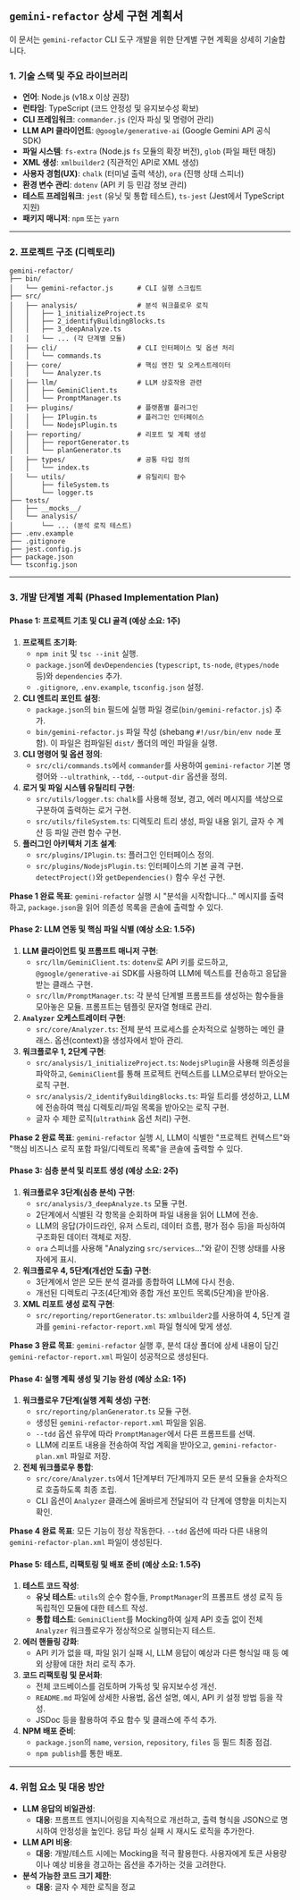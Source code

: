 ## `gemini-refactor` 상세 구현 계획서

이 문서는 `gemini-refactor` CLI 도구 개발을 위한 단계별 구현 계획을 상세히 기술합니다.

### 1. 기술 스택 및 주요 라이브러리

- **언어**: Node.js (v18.x 이상 권장)
- **런타임**: TypeScript (코드 안정성 및 유지보수성 확보)
- **CLI 프레임워크**: `commander.js` (인자 파싱 및 명령어 관리)
- **LLM API 클라이언트**: `@google/generative-ai` (Google Gemini API 공식 SDK)
- **파일 시스템**: `fs-extra` (Node.js `fs` 모듈의 확장 버전), `glob` (파일 패턴 매칭)
- **XML 생성**: `xmlbuilder2` (직관적인 API로 XML 생성)
- **사용자 경험(UX)**: `chalk` (터미널 출력 색상), `ora` (진행 상태 스피너)
- **환경 변수 관리**: `dotenv` (API 키 등 민감 정보 관리)
- **테스트 프레임워크**: `jest` (유닛 및 통합 테스트), `ts-jest` (Jest에서 TypeScript 지원)
- **패키지 매니저**: `npm` 또는 `yarn`

---

### 2. 프로젝트 구조 (디렉토리)

```
gemini-refactor/
├── bin/
│   └── gemini-refactor.js      # CLI 실행 스크립트
├── src/
│   ├── analysis/               # 분석 워크플로우 로직
│   │   ├── 1_initializeProject.ts
│   │   ├── 2_identifyBuildingBlocks.ts
│   │   ├── 3_deepAnalyze.ts
│   │   └── ... (각 단계별 모듈)
│   ├── cli/                    # CLI 인터페이스 및 옵션 처리
│   │   └── commands.ts
│   ├── core/                   # 핵심 엔진 및 오케스트레이터
│   │   └── Analyzer.ts
│   ├── llm/                    # LLM 상호작용 관련
│   │   ├── GeminiClient.ts
│   │   └── PromptManager.ts
│   ├── plugins/                # 플랫폼별 플러그인
│   │   ├── IPlugin.ts          # 플러그인 인터페이스
│   │   └── NodejsPlugin.ts
│   ├── reporting/              # 리포트 및 계획 생성
│   │   ├── reportGenerator.ts
│   │   └── planGenerator.ts
│   ├── types/                  # 공통 타입 정의
│   │   └── index.ts
│   └── utils/                  # 유틸리티 함수
│       ├── fileSystem.ts
│       └── logger.ts
├── tests/
│   ├── __mocks__/
│   └── analysis/
│       └── ... (분석 로직 테스트)
├── .env.example
├── .gitignore
├── jest.config.js
├── package.json
└── tsconfig.json
```

---

### 3. 개발 단계별 계획 (Phased Implementation Plan)

#### **Phase 1: 프로젝트 기초 및 CLI 골격 (예상 소요: 1주)**

1.  **프로젝트 초기화**:
    - `npm init` 및 `tsc --init` 실행.
    - `package.json`에 `devDependencies` (`typescript`, `ts-node`, `@types/node` 등)와 `dependencies` 추가.
    - `.gitignore`, `.env.example`, `tsconfig.json` 설정.
2.  **CLI 엔트리 포인트 설정**:
    - `package.json`의 `bin` 필드에 실행 파일 경로(`bin/gemini-refactor.js`) 추가.
    - `bin/gemini-refactor.js` 파일 작성 (shebang `#!/usr/bin/env node` 포함). 이 파일은 컴파일된 `dist/` 폴더의 메인 파일을 실행.
3.  **CLI 명령어 및 옵션 정의**:
    - `src/cli/commands.ts`에서 `commander`를 사용하여 `gemini-refactor` 기본 명령어와 `--ultrathink`, `--tdd`, `--output-dir` 옵션을 정의.
4.  **로거 및 파일 시스템 유틸리티 구현**:
    - `src/utils/logger.ts`: `chalk`를 사용해 정보, 경고, 에러 메시지를 색상으로 구분하여 출력하는 로거 구현.
    - `src/utils/fileSystem.ts`: 디렉토리 트리 생성, 파일 내용 읽기, 글자 수 계산 등 파일 관련 함수 구현.
5.  **플러그인 아키텍처 기초 설계**:
    - `src/plugins/IPlugin.ts`: 플러그인 인터페이스 정의.
    - `src/plugins/NodejsPlugin.ts`: 인터페이스의 기본 골격 구현. `detectProject()`와 `getDependencies()` 함수 우선 구현.

**Phase 1 완료 목표**: `gemini-refactor` 실행 시 "분석을 시작합니다..." 메시지를 출력하고, `package.json`을 읽어 의존성 목록을 콘솔에 출력할 수 있다.

#### **Phase 2: LLM 연동 및 핵심 파일 식별 (예상 소요: 1.5주)**

1.  **LLM 클라이언트 및 프롬프트 매니저 구현**:
    - `src/llm/GeminiClient.ts`: `dotenv`로 API 키를 로드하고, `@google/generative-ai` SDK를 사용하여 LLM에 텍스트를 전송하고 응답을 받는 클래스 구현.
    - `src/llm/PromptManager.ts`: 각 분석 단계별 프롬프트를 생성하는 함수들을 모아놓은 모듈. 프롬프트는 템플릿 문자열 형태로 관리.
2.  **`Analyzer` 오케스트레이터 구현**:
    - `src/core/Analyzer.ts`: 전체 분석 프로세스를 순차적으로 실행하는 메인 클래스. 옵션(context)을 생성자에서 받아 관리.
3.  **워크플로우 1, 2단계 구현**:
    - `src/analysis/1_initializeProject.ts`: `NodejsPlugin`을 사용해 의존성을 파악하고, `GeminiClient`를 통해 프로젝트 컨텍스트를 LLM으로부터 받아오는 로직 구현.
    - `src/analysis/2_identifyBuildingBlocks.ts`: 파일 트리를 생성하고, LLM에 전송하여 핵심 디렉토리/파일 목록을 받아오는 로직 구현.
    - 글자 수 제한 로직(`ultrathink` 옵션 처리) 구현.

**Phase 2 완료 목표**: `gemini-refactor` 실행 시, LLM이 식별한 "프로젝트 컨텍스트"와 "핵심 비즈니스 로직 포함 파일/디렉토리 목록"을 콘솔에 출력할 수 있다.

#### **Phase 3: 심층 분석 및 리포트 생성 (예상 소요: 2주)**

1.  **워크플로우 3단계(심층 분석) 구현**:
    - `src/analysis/3_deepAnalyze.ts` 모듈 구현.
    - 2단계에서 식별된 각 항목을 순회하며 파일 내용을 읽어 LLM에 전송.
    - LLM의 응답(가이드라인, 유저 스토리, 데이터 흐름, 평가 점수 등)을 파싱하여 구조화된 데이터 객체로 저장.
    - `ora` 스피너를 사용해 "Analyzing `src/services`..."와 같이 진행 상태를 사용자에게 표시.
2.  **워크플로우 4, 5단계(개선안 도출) 구현**:
    - 3단계에서 얻은 모든 분석 결과를 종합하여 LLM에 다시 전송.
    - 개선된 디렉토리 구조(4단계)와 종합 개선 포인트 목록(5단계)을 받아옴.
3.  **XML 리포트 생성 로직 구현**:
    - `src/reporting/reportGenerator.ts`: `xmlbuilder2`를 사용하여 4, 5단계 결과를 `gemini-refactor-report.xml` 파일 형식에 맞게 생성.

**Phase 3 완료 목표**: `gemini-refactor` 실행 후, 분석 대상 폴더에 상세 내용이 담긴 `gemini-refactor-report.xml` 파일이 성공적으로 생성된다.

#### **Phase 4: 실행 계획 생성 및 기능 완성 (예상 소요: 1주)**

1.  **워크플로우 7단계(실행 계획 생성) 구현**:
    - `src/reporting/planGenerator.ts` 모듈 구현.
    - 생성된 `gemini-refactor-report.xml` 파일을 읽음.
    - `--tdd` 옵션 유무에 따라 `PromptManager`에서 다른 프롬프트를 선택.
    - LLM에 리포트 내용을 전송하여 작업 계획을 받아오고, `gemini-refactor-plan.xml` 파일로 저장.
2.  **전체 워크플로우 통합**:
    - `src/core/Analyzer.ts`에서 1단계부터 7단계까지 모든 분석 모듈을 순차적으로 호출하도록 최종 조립.
    - CLI 옵션이 `Analyzer` 클래스에 올바르게 전달되어 각 단계에 영향을 미치는지 확인.

**Phase 4 완료 목표**: 모든 기능이 정상 작동한다. `--tdd` 옵션에 따라 다른 내용의 `gemini-refactor-plan.xml` 파일이 생성된다.

#### **Phase 5: 테스트, 리팩토링 및 배포 준비 (예상 소요: 1.5주)**

1.  **테스트 코드 작성**:
    - **유닛 테스트**: `utils`의 순수 함수들, `PromptManager`의 프롬프트 생성 로직 등 독립적인 모듈에 대한 테스트 작성.
    - **통합 테스트**: `GeminiClient`를 Mocking하여 실제 API 호출 없이 전체 `Analyzer` 워크플로우가 정상적으로 실행되는지 테스트.
2.  **에러 핸들링 강화**:
    - API 키가 없을 때, 파일 읽기 실패 시, LLM 응답이 예상과 다른 형식일 때 등 예외 상황에 대한 처리 로직 추가.
3.  **코드 리팩토링 및 문서화**:
    - 전체 코드베이스를 검토하며 가독성 및 유지보수성 개선.
    - `README.md` 파일에 상세한 사용법, 옵션 설명, 예시, API 키 설정 방법 등을 작성.
    - JSDoc 등을 활용하여 주요 함수 및 클래스에 주석 추가.
4.  **NPM 배포 준비**:
    - `package.json`의 `name`, `version`, `repository`, `files` 등 필드 최종 점검.
    - `npm publish`를 통한 배포.

---

### 4. 위험 요소 및 대응 방안

- **LLM 응답의 비일관성**:
  - **대응**: 프롬프트 엔지니어링을 지속적으로 개선하고, 출력 형식을 JSON으로 명시하여 안정성을 높인다. 응답 파싱 실패 시 재시도 로직을 추가한다.
- **LLM API 비용**:
  - **대응**: 개발/테스트 시에는 Mocking을 적극 활용한다. 사용자에게 토큰 사용량이나 예상 비용을 경고하는 옵션을 추가하는 것을 고려한다.
- **분석 가능한 코드 크기 제한**:
  - **대응**: 글자 수 제한 로직을 정교
